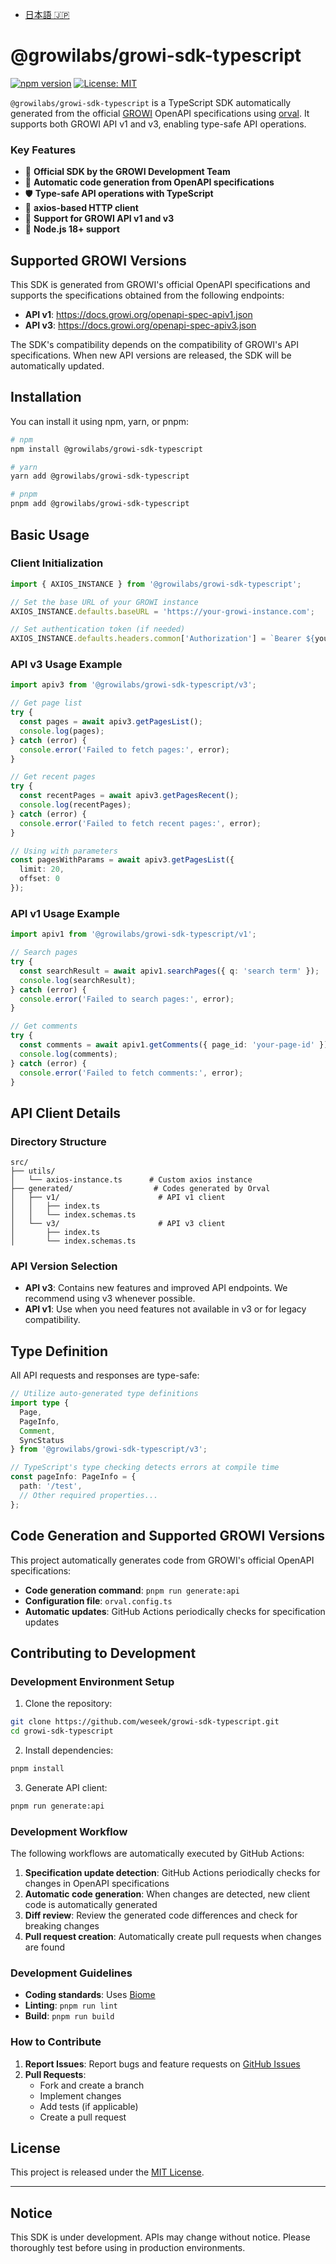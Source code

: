 - [日本語 🇯🇵](./README_JP.md)

# @growilabs/growi-sdk-typescript

[![npm version](https://badge.fury.io/js/%40growilabs%2Fgrowi-sdk-typescript.svg)](https://badge.fury.io/js/%40growilabs%2Fgrowi-sdk-typescript)
[![License: MIT](https://img.shields.io/badge/License-MIT-yellow.svg)](https://opensource.org/licenses/MIT)

`@growilabs/growi-sdk-typescript` is a TypeScript SDK automatically generated from the official [GROWI](https://growi.org/) OpenAPI specifications using [orval](https://orval.dev/). It supports both GROWI API v1 and v3, enabling type-safe API operations.

### Key Features

- 🏢 **Official SDK by the GROWI Development Team**
- 🔄 **Automatic code generation from OpenAPI specifications**
- 🛡️ **Type-safe API operations with TypeScript**
- 🚀 **axios-based HTTP client**
- 🔗 **Support for GROWI API v1 and v3**
- 🎯 **Node.js 18+ support**

## Supported GROWI Versions

This SDK is generated from GROWI's official OpenAPI specifications and supports the specifications obtained from the following endpoints:

- **API v1**: https://docs.growi.org/openapi-spec-apiv1.json
- **API v3**: https://docs.growi.org/openapi-spec-apiv3.json

The SDK's compatibility depends on the compatibility of GROWI's API specifications. When new API versions are released, the SDK will be automatically updated.

## Installation

You can install it using npm, yarn, or pnpm:

```bash
# npm
npm install @growilabs/growi-sdk-typescript

# yarn
yarn add @growilabs/growi-sdk-typescript

# pnpm
pnpm add @growilabs/growi-sdk-typescript
```

## Basic Usage

### Client Initialization

```typescript
import { AXIOS_INSTANCE } from '@growilabs/growi-sdk-typescript';

// Set the base URL of your GROWI instance
AXIOS_INSTANCE.defaults.baseURL = 'https://your-growi-instance.com';

// Set authentication token (if needed)
AXIOS_INSTANCE.defaults.headers.common['Authorization'] = `Bearer ${your-api-token}`;
```

### API v3 Usage Example

```typescript
import apiv3 from '@growilabs/growi-sdk-typescript/v3';

// Get page list
try {
  const pages = await apiv3.getPagesList();
  console.log(pages);
} catch (error) {
  console.error('Failed to fetch pages:', error);
}

// Get recent pages
try {
  const recentPages = await apiv3.getPagesRecent();
  console.log(recentPages);
} catch (error) {
  console.error('Failed to fetch recent pages:', error);
}

// Using with parameters
const pagesWithParams = await apiv3.getPagesList({
  limit: 20,
  offset: 0
});
```

### API v1 Usage Example

```typescript
import apiv1 from '@growilabs/growi-sdk-typescript/v1';

// Search pages
try {
  const searchResult = await apiv1.searchPages({ q: 'search term' });
  console.log(searchResult);
} catch (error) {
  console.error('Failed to search pages:', error);
}

// Get comments
try {
  const comments = await apiv1.getComments({ page_id: 'your-page-id' });
  console.log(comments);
} catch (error) {
  console.error('Failed to fetch comments:', error);
}
```

## API Client Details

### Directory Structure

```
src/
├── utils/
│   └── axios-instance.ts      # Custom axios instance
├── generated/                  # Codes generated by Orval
│   ├── v1/                      # API v1 client
│   │   ├── index.ts
│   │   └── index.schemas.ts
│   └── v3/                      # API v3 client
│       ├── index.ts
│       └── index.schemas.ts
```

### API Version Selection

- **API v3**: Contains new features and improved API endpoints. We recommend using v3 whenever possible.
- **API v1**: Use when you need features not available in v3 or for legacy compatibility.

## Type Definition

All API requests and responses are type-safe:

```typescript
// Utilize auto-generated type definitions
import type { 
  Page, 
  PageInfo,
  Comment,
  SyncStatus
} from '@growilabs/growi-sdk-typescript/v3';

// TypeScript's type checking detects errors at compile time
const pageInfo: PageInfo = {
  path: '/test',
  // Other required properties...
};
```

## Code Generation and Supported GROWI Versions

This project automatically generates code from GROWI's official OpenAPI specifications:

- **Code generation command**: `pnpm run generate:api`
- **Configuration file**: `orval.config.ts`
- **Automatic updates**: GitHub Actions periodically checks for specification updates

## Contributing to Development

### Development Environment Setup

1. Clone the repository:
```bash
git clone https://github.com/weseek/growi-sdk-typescript.git
cd growi-sdk-typescript
```

2. Install dependencies:
```bash
pnpm install
```

3. Generate API client:
```bash
pnpm run generate:api
```

### Development Workflow

The following workflows are automatically executed by GitHub Actions:

1. **Specification update detection**: GitHub Actions periodically checks for changes in OpenAPI specifications
2. **Automatic code generation**: When changes are detected, new client code is automatically generated
3. **Diff review**: Review the generated code differences and check for breaking changes
4. **Pull request creation**: Automatically create pull requests when changes are found

### Development Guidelines

- **Coding standards**: Uses [Biome](https://biomejs.dev/)
- **Linting**: `pnpm run lint`
- **Build**: `pnpm run build`

### How to Contribute

1. **Report Issues**: Report bugs and feature requests on [GitHub Issues](https://github.com/weseek/growi-sdk-typescript/issues)
2. **Pull Requests**: 
   - Fork and create a branch
   - Implement changes
   - Add tests (if applicable)
   - Create a pull request

## License

This project is released under the [MIT License](./LICENSE).

---

## **Notice**

This SDK is under development. APIs may change without notice. Please thoroughly test before using in production environments.

